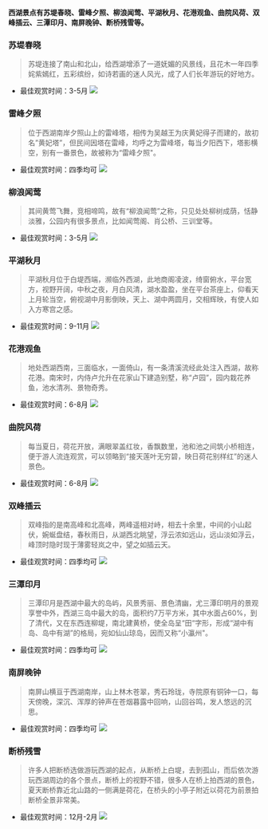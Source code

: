 **西湖景点有苏堤春晓、雷峰夕照、柳浪闻莺、平湖秋月、花港观鱼、曲院风荷、双峰插云、三潭印月、南屏晚钟、断桥残雪等。**

### **苏堤春晓** 
>苏堤连接了南山和北山，给西湖增添了一道妩媚的风景线，且花木一年四季姹紫嫣红，五彩缤纷，如诗若画的迷人风光，成了人们长年游玩的好地方。
* 最佳观赏时间：3-5月
![](.topwrite/assets/杭州市景点/西湖景区/苏堤春晓.webp)

### **雷峰夕照**
>位于西湖南岸夕照山上的雷峰塔，相传为吴越王为庆黄妃得子而建的，故初名”黄妃塔”，但民间因塔在雷峰，均呼之为雷峰塔，每当夕阳西下，塔影横空，别有一番景色，故被称为“雷峰夕照"。
* 最佳观赏时间：四季均可
![](.topwrite/assets/杭州市景点/西湖景区/雷峰夕照.webp)

### **柳浪闻莺**
>其间黄莺飞舞，竞相啼鸣，故有“柳浪闻莺”之称，只见处处柳树成荫，恬静淡雅，公园内有很多景点，比如闻莺阁、肖公桥、三训堂等。
* 最佳观赏时间：3-5月
![](.topwrite/assets/杭州市景点/西湖景区/柳浪闻莺.webp)

### **平湖秋月**
>平湖秋月位于白堤西端，濒临外西湖，此地商阁凌波，绮窗俯水，平台宽方，视野开阔，中秋之夜，月白风清，湖水盈盈，坐在平台茶座上，仰看天上月轮当空，俯视湖中月影倒映，天上、湖中两圆月，交相辉映，有使人如入方寒宫之感。
* 最佳观赏时间：9-11月
![](.topwrite/assets/杭州市景点/西湖景区/平湖秋月.webp)

### **花港观鱼**
>地处西湖西南，三面临水，一面倚山，有一条清溪流经此处注入西湖，故称花港。南宋时，内侍卢允升在花家山下建造别墅，称“卢园”，园内栽花养鱼，池水清冽、景物奇秀。
* 最佳观赏时间：6-8月
![](.topwrite/assets/杭州市景点/西湖景区/花港观鱼.webp)

### **曲院风荷**
>每当夏日，荷花开放，满眼翠盖红妆，香飘数里，池和池之间筑小桥相连，便于游人流连观赏，可以领略到“接天莲叶无穷碧，映日荷花别样红”的迷人景色。
* 最佳观赏时间：6-8月
![](.topwrite/assets/杭州市景点/西湖景区/曲院风荷.webp)

### **双峰插云**
>双峰指的是南高峰和北高峰，两峰遥相对峙，相去十余里，中间的小山起伏，婉蜒盘结，春秋雨日，从湖西北眺望，浮云浓如远山，远山淡如浮云，峰顶时隐时现于薄雾轻岚之中，望之如插云天。
* 最佳观赏时间：四季均可
![](.topwrite/assets/杭州市景点/西湖景区/双峰插云.webp)

### **三潭印月**
>三潭印月是西湖中最大的岛屿，风景秀丽、景色清幽，尤三潭印明月的景观享誉中外，西湖三岛中最大的岛，面积约7万平方米，其中水面占60%，到了清代，又在东西连柳堤，南北建黄桥，使全岛呈“田“字形，形成“湖中有岛、岛中有湖”的格局，宛如仙山琼岛，因而又称“小瀛州"。
* 最佳观赏时间：四季均可
![](.topwrite/assets/杭州市景点/西湖景区/三潭印月.webp)

### **南屏晚钟**
>南屏山横亘于西湖南岸，山上林木苍翠，秀石玲珑，寺院原有铜钟一口，每天傍晚，深沉、浑厚的钟声在苍烟暮露中回响，山回谷鸣，发人悠远的沉思。
* 最佳观赏时间：四季均可
![](.topwrite/assets/杭州市景点/西湖景区/南屏晚钟.webp)

### **断桥残雪** 
>许多人把断桥选做游玩西湖的起点，从断桥上白堤，去到孤山，而后依次游玩西湖周边的各个景点，断桥上的视野不错，很多人在桥上拍西湖的景色，夏天断桥靠近北山路的一侧满是荷花，在桥头的小亭子附近以荷花为前景拍断桥全景非常美。
* 最佳观赏时间：12月-2月
![](.topwrite/assets/杭州市景点/西湖景区/断桥残雪.webp)
